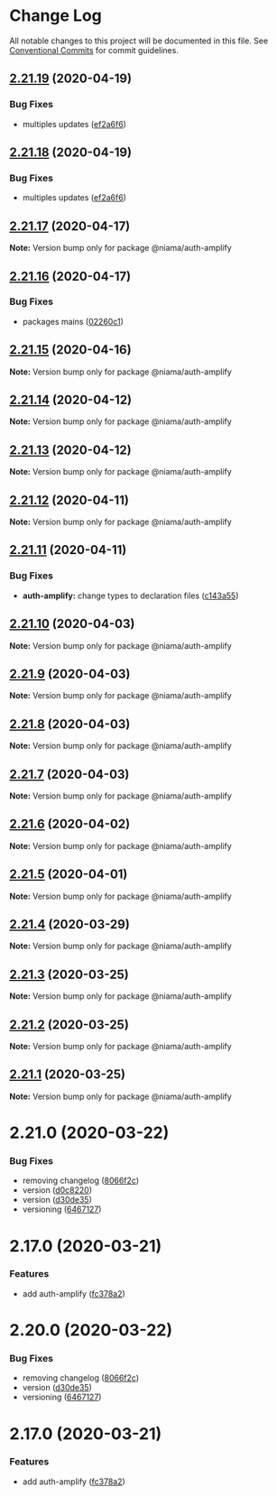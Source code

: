 # Change Log

All notable changes to this project will be documented in this file.
See [Conventional Commits](https://conventionalcommits.org) for commit guidelines.

## [2.21.19](https://github.com/niama-strategies/niama/compare/@niama/auth-amplify@2.21.17...@niama/auth-amplify@2.21.19) (2020-04-19)


### Bug Fixes

* multiples updates ([ef2a6f6](https://github.com/niama-strategies/niama/commit/ef2a6f6f3a2be38cc5aeefe7ad641d61d96dabe4))





## [2.21.18](https://github.com/niama-strategies/niama/compare/@niama/auth-amplify@2.21.17...@niama/auth-amplify@2.21.18) (2020-04-19)


### Bug Fixes

* multiples updates ([ef2a6f6](https://github.com/niama-strategies/niama/commit/ef2a6f6f3a2be38cc5aeefe7ad641d61d96dabe4))





## [2.21.17](https://github.com/niama-strategies/niama/compare/@niama/auth-amplify@2.21.16...@niama/auth-amplify@2.21.17) (2020-04-17)

**Note:** Version bump only for package @niama/auth-amplify





## [2.21.16](https://github.com/niama-strategies/niama/compare/@niama/auth-amplify@2.21.15...@niama/auth-amplify@2.21.16) (2020-04-17)


### Bug Fixes

* packages mains ([02260c1](https://github.com/niama-strategies/niama/commit/02260c19823836b0f3234a330ed25406d8b127a1))





## [2.21.15](https://github.com/niama-strategies/niama/compare/@niama/auth-amplify@2.21.14...@niama/auth-amplify@2.21.15) (2020-04-16)

**Note:** Version bump only for package @niama/auth-amplify





## [2.21.14](https://github.com/niama-strategies/niama/compare/@niama/auth-amplify@2.21.13...@niama/auth-amplify@2.21.14) (2020-04-12)

**Note:** Version bump only for package @niama/auth-amplify





## [2.21.13](https://github.com/niama-strategies/niama/compare/@niama/auth-amplify@2.21.12...@niama/auth-amplify@2.21.13) (2020-04-12)

**Note:** Version bump only for package @niama/auth-amplify





## [2.21.12](https://github.com/niama-strategies/niama/compare/@niama/auth-amplify@2.21.11...@niama/auth-amplify@2.21.12) (2020-04-11)

**Note:** Version bump only for package @niama/auth-amplify





## [2.21.11](https://github.com/niama-strategies/niama/compare/@niama/auth-amplify@2.21.10...@niama/auth-amplify@2.21.11) (2020-04-11)


### Bug Fixes

* **auth-amplify:** change types to declaration files ([c143a55](https://github.com/niama-strategies/niama/commit/c143a55614dbec46bc867f2e3e3359695cef5070))





## [2.21.10](https://github.com/niama-strategies/niama/compare/@niama/auth-amplify@2.21.9...@niama/auth-amplify@2.21.10) (2020-04-03)

**Note:** Version bump only for package @niama/auth-amplify





## [2.21.9](https://github.com/niama-strategies/niama/compare/@niama/auth-amplify@2.21.8...@niama/auth-amplify@2.21.9) (2020-04-03)

**Note:** Version bump only for package @niama/auth-amplify





## [2.21.8](https://github.com/niama-strategies/niama/compare/@niama/auth-amplify@2.21.7...@niama/auth-amplify@2.21.8) (2020-04-03)

**Note:** Version bump only for package @niama/auth-amplify





## [2.21.7](https://github.com/niama-strategies/niama/compare/@niama/auth-amplify@2.21.6...@niama/auth-amplify@2.21.7) (2020-04-03)

**Note:** Version bump only for package @niama/auth-amplify





## [2.21.6](https://github.com/niama-strategies/niama/compare/@niama/auth-amplify@2.21.5...@niama/auth-amplify@2.21.6) (2020-04-02)

**Note:** Version bump only for package @niama/auth-amplify





## [2.21.5](https://github.com/niama-strategies/niama/compare/@niama/auth-amplify@2.21.4...@niama/auth-amplify@2.21.5) (2020-04-01)

**Note:** Version bump only for package @niama/auth-amplify





## [2.21.4](https://github.com/niama-strategies/niama/compare/@niama/auth-amplify@2.21.3...@niama/auth-amplify@2.21.4) (2020-03-29)

**Note:** Version bump only for package @niama/auth-amplify





## [2.21.3](https://github.com/niama-strategies/niama/compare/@niama/auth-amplify@2.21.2...@niama/auth-amplify@2.21.3) (2020-03-25)

**Note:** Version bump only for package @niama/auth-amplify





## [2.21.2](https://github.com/niama-strategies/niama/compare/@niama/auth-amplify@2.21.1...@niama/auth-amplify@2.21.2) (2020-03-25)

**Note:** Version bump only for package @niama/auth-amplify





## [2.21.1](https://github.com/niama-strategies/niama/compare/@niama/auth-amplify@2.21.0...@niama/auth-amplify@2.21.1) (2020-03-25)

**Note:** Version bump only for package @niama/auth-amplify





# 2.21.0 (2020-03-22)


### Bug Fixes

* removing changelog ([8066f2c](https://github.com/niama-strategies/niama/commit/8066f2c143a8e93600d5dab4ab313501e81f7a82))
* version ([d0c8220](https://github.com/niama-strategies/niama/commit/d0c822081680fe0106ebe9b8dd30ce769d102759))
* version ([d30de35](https://github.com/niama-strategies/niama/commit/d30de355da29ccd03916cddcd532e543e5906d0d))
* versioning ([6467127](https://github.com/niama-strategies/niama/commit/6467127550c6c1bfbc0d43ab4d83906695d9d732))



# 2.17.0 (2020-03-21)


### Features

* add auth-amplify ([fc378a2](https://github.com/niama-strategies/niama/commit/fc378a2f303f8befc2fe441fc37799bc4cbf2f71))





# 2.20.0 (2020-03-22)


### Bug Fixes

* removing changelog ([8066f2c](https://github.com/niama-strategies/niama/commit/8066f2c143a8e93600d5dab4ab313501e81f7a82))
* version ([d30de35](https://github.com/niama-strategies/niama/commit/d30de355da29ccd03916cddcd532e543e5906d0d))
* versioning ([6467127](https://github.com/niama-strategies/niama/commit/6467127550c6c1bfbc0d43ab4d83906695d9d732))



# 2.17.0 (2020-03-21)


### Features

* add auth-amplify ([fc378a2](https://github.com/niama-strategies/niama/commit/fc378a2f303f8befc2fe441fc37799bc4cbf2f71))
